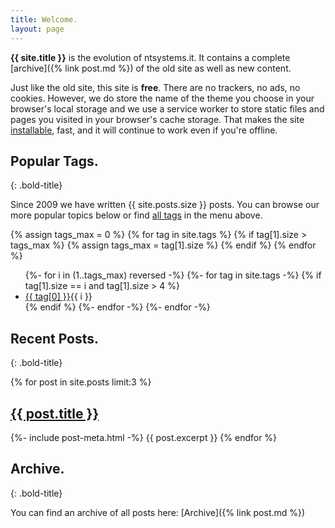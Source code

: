 ```yaml
---
title: Welcome.
layout: page
---
```


**{{ site.title }}** is the evolution of ntsystems.it. It contains a complete [archive]({% link post.md %}) of the old site as well as new content. 

Just like the old site, this site is **free**. There are no trackers, no ads, no cookies. However, we do store the name of the theme you choose in your browser's local storage and we use a service worker to store static files and pages you visited in your browser's cache storage. That makes the site [installable](https://web.dev/discover-installable/), fast, and it will continue to work even if you're offline.

## Popular Tags. 
{: .bold-title}

Since 2009 we have written {{ site.posts.size }} posts. You can browse our more popular topics below or find [all tags](/Tags) in the menu above.

{% assign tags_max = 0 %}
{% for tag in site.tags %}
    {% if tag[1].size > tags_max %}
    {% assign tags_max = tag[1].size %}
    {% endif %}
{% endfor %}

<ul class="tagscontainer">
{%- for i in (1..tags_max) reversed -%}
{%- for tag in site.tags -%}
{% if tag[1].size == i and tag[1].size > 4 %}
<li class="tag"><a href="{{ site.baseurl }}/Tags/{{ tag[0]}}">{{ tag[0] }}</a><span class="float-right">{{ i }}</span></li>
{% endif %}
{%- endfor -%}
{%- endfor -%}
</ul>

## Recent Posts. 
{: .bold-title}

<div class="post-list">
{% for post in site.posts limit:3 %}
<h2 class="post-title"><a href="{{ post.url | relative_url }}">{{ post.title }}</a></h2>
{%- include post-meta.html -%}
{{ post.excerpt }}
{% endfor %}
</div>

## Archive. 
{: .bold-title}

You can find an archive of all posts here: [Archive]({% link post.md %})
